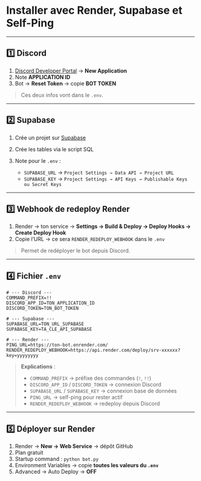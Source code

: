 # Installer avec Render, Supabase et Self-Ping

---

## 1️⃣ Discord

1. [Discord Developer Portal](https://discord.com/developers/applications) → **New Application**
2. Note **APPLICATION ID**
3. Bot → **Reset Token** → copie **BOT TOKEN**

> Ces deux infos vont dans le `.env`.

---

## 2️⃣ Supabase

1. Crée un projet sur [Supabase](https://supabase.com/)
2. Crée les tables via le script SQL
3. Note pour le `.env` :

   * `SUPABASE_URL` → `Project Settings → Data API → Project URL`
   * `SUPABASE_KEY` → `Project Settings → API Keys → Publishable Keys ou Secret Keys`

---

## 3️⃣ Webhook de redeploy Render

1. Render → ton service → **Settings → Build & Deploy → Deploy Hooks → Create Deploy Hook**
2. Copie l’URL → ce sera `RENDER_REDEPLOY_WEBHOOK` dans le `.env`

> Permet de redéployer le bot depuis Discord.

---

## 4️⃣ Fichier `.env`

```env
# --- Discord ---
COMMAND_PREFIX=!!
DISCORD_APP_ID=TON_APPLICATION_ID
DISCORD_TOKEN=TON_BOT_TOKEN

# --- Supabase ---
SUPABASE_URL=TON_URL_SUPABASE
SUPABASE_KEY=TA_CLE_API_SUPABASE

# --- Render ---
PING_URL=https://ton-bot.onrender.com/
RENDER_REDEPLOY_WEBHOOK=https://api.render.com/deploy/srv-xxxxxx?key=yyyyyyyy
```

> **Explications** :
>
> * `COMMAND_PREFIX` → préfixe des commandes (`!`, `!!`)
> * `DISCORD_APP_ID` / `DISCORD_TOKEN` → connexion Discord
> * `SUPABASE_URL` / `SUPABASE_KEY` → connexion base de données
> * `PING_URL` → self-ping pour rester actif
> * `RENDER_REDEPLOY_WEBHOOK` → redeploy depuis Discord

---

## 5️⃣ Déployer sur Render

1. Render → **New → Web Service** → dépôt GitHub
2. Plan gratuit
3. Startup command : `python bot.py`
4. Environment Variables → copie **toutes les valeurs du `.env`**
5. Advanced → Auto Deploy → **OFF**

